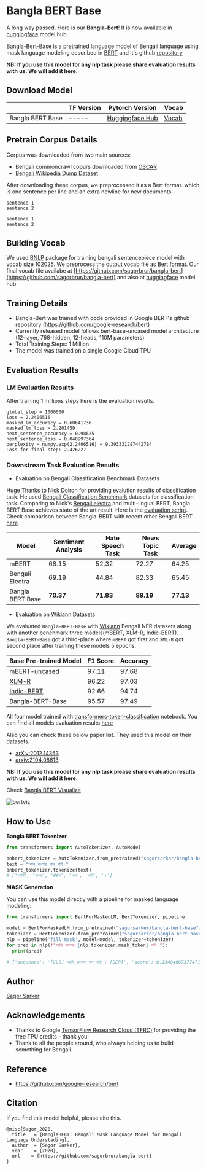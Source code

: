 # Bangla BERT Base

A long way passed. Here is our **Bangla-Bert**! It is now available in [huggingface](https://huggingface.co/sagorsarker/bangla-bert-base) model hub. 

Bangla-Bert-Base is a pretrained language model of Bengali language using mask language modeling described in [BERT](https://arxiv.org/abs/1810.04805) and it's github [repository](https://github.com/google-research/bert)

**NB: If you use this model for any nlp task please share evaluation results with us. We will add it here.**

## Download Model
|  | TF Version | Pytorch Version | Vocab |
| ----- | ------ | ------- | --------|
| Bangla BERT Base | ----- | [Huggingface Hub](https://huggingface.co/sagorsarker/bangla-bert-base)| [Vocab](https://github.com/sagorbrur/bangla-bert/blob/master/vocab.txt)

## Pretrain Corpus Details
Corpus was downloaded from two main sources:

* Bengali commoncrawl copurs downloaded from [OSCAR](https://oscar-corpus.com/)
* [Bengali Wikipedia Dump Dataset](https://dumps.wikimedia.org/bnwiki/latest/)

After downloading these corpus, we preprocessed it as a Bert format. which is one sentence per line and an extra newline for new documents. 

```
sentence 1
sentence 2

sentence 1
sentence 2

```

## Building Vocab
We used [BNLP](https://github.com/sagorbrur/bnlp) package for training bengali sentencepiece model with vocab size 102025. We preprocess the output vocab file as Bert format.
Our final vocab file availabe at [https://github.com/sagorbrur/bangla-bert](https://github.com/sagorbrur/bangla-bert) and also at [huggingface](https://huggingface.co/sagorsarker/bangla-bert-base) model hub.

## Training Details
* Bangla-Bert was trained with code provided in Google BERT's github repository (https://github.com/google-research/bert)
* Currently released model follows bert-base-uncased model architecture (12-layer, 768-hidden, 12-heads, 110M parameters)
* Total Training Steps: 1 Million
* The model was trained on a single Google Cloud TPU 

## Evaluation Results

### LM Evaluation Results
After training 1 millions steps here is the evaluation resutls. 

```
global_step = 1000000
loss = 2.2406516
masked_lm_accuracy = 0.60641736
masked_lm_loss = 2.201459
next_sentence_accuracy = 0.98625
next_sentence_loss = 0.040997364
perplexity = numpy.exp(2.2406516) = 9.393331287442784
Loss for final step: 2.426227

```

### Downstream Task Evaluation Results
- Evaluation on Bengali Classification Benchmark Datasets

Huge Thanks to [Nick Doiron](https://twitter.com/mapmeld) for providing evalution results of classification task.
He used [Bengali Classification Benchmark](https://github.com/rezacsedu/Classification_Benchmarks_Benglai_NLP) datasets for classification task.
Comparing to Nick's [Bengali electra](https://huggingface.co/monsoon-nlp/bangla-electra) and multi-lingual BERT, Bangla BERT Base achieves state of the art result.
Here is the [evaluation script](https://github.com/sagorbrur/bangla-bert/blob/master/notebook/bangla-bert-evaluation-classification-task.ipynb). Check comparison between Bangla-BERT with recent other Bengali BERT [here](https://gist.github.com/mapmeld/cfdfa5604a0b03730b0dbee8c5789f42)


| Model | Sentiment Analysis | Hate Speech Task | News Topic Task | Average |
| ----- | -------------------| ---------------- | --------------- | ------- |
| mBERT | 68.15 | 52.32 | 72.27 | 64.25 |
| Bengali Electra | 69.19 | 44.84 | 82.33 | 65.45 |
| Bangla BERT Base | **70.37** | **71.83** | **89.19** | **77.13** |
  
- Evaluation on [Wikiann](https://huggingface.co/datasets/wikiann) Datasets

We evaluated `Bangla-BERT-Base` with [Wikiann](https://huggingface.co/datasets/wikiann) Bengali NER datasets along with another benchmark three models(mBERT, XLM-R, Indic-BERT). </br>
`Bangla-BERT-Base` got a third-place where `mBERT` got first and `XML-R` got second place after training these models 5 epochs.

| Base Pre-trained Model | F1 Score | Accuracy |
| ----- | -------------------| ---------------- |
| [mBERT-uncased](https://huggingface.co/bert-base-multilingual-uncased) | 97.11 | 97.68 |
| [XLM-R](https://huggingface.co/xlm-roberta-base) | 96.22 | 97.03 |
| [Indic-BERT](https://huggingface.co/ai4bharat/indic-bert)| 92.66 | 94.74 |
| Bangla-BERT-Base | 95.57 | 97.49 |

All four model trained with [transformers-token-classification](https://colab.research.google.com/github/huggingface/notebooks/blob/master/examples/token_classification.ipynb) notebook.
You can find all models evaluation results [here](https://github.com/sagorbrur/bangla-bert/tree/master/evaluations/wikiann)


Also you can check these below paper list. They used this model on their datasets.
* [arXiv:2012.14353](https://arxiv.org/abs/2012.14353)
* [arxiv:2104.08613](https://arxiv.org/abs/2104.08613)

**NB: If you use this model for any nlp task please share evaluation results with us. We will add it here.** 

Check [Bangla BERT Visualize](notebook)

![bertviz](bert_attention_head.gif)

## How to Use

**Bangla BERT Tokenizer**
```py
from transformers import AutoTokenizer, AutoModel

bnbert_tokenizer = AutoTokenizer.from_pretrained("sagorsarker/bangla-bert-base")
text = "আমি বাংলায় গান গাই।"
bnbert_tokenizer.tokenize(text)
# ['আমি', 'বাংলা', '##য', 'গান', 'গাই', '।']
```


**MASK Generation**

You can use this model directly with a pipeline for masked language modeling:

```py
from transformers import BertForMaskedLM, BertTokenizer, pipeline

model = BertForMaskedLM.from_pretrained("sagorsarker/bangla-bert-base")
tokenizer = BertTokenizer.from_pretrained("sagorsarker/bangla-bert-base")
nlp = pipeline('fill-mask', model=model, tokenizer=tokenizer)
for pred in nlp(f"আমি বাংলায় {nlp.tokenizer.mask_token} গাই।"):
  print(pred)

# {'sequence': '[CLS] আমি বাংলায গান গাই । [SEP]', 'score': 0.13404667377471924, 'token': 2552, 'token_str': 'গান'}

```

## Author
[Sagor Sarker](https://github.com/sagorbrur)

## Acknowledgements

* Thanks to Google [TensorFlow Research Cloud (TFRC)](https://www.tensorflow.org/tfrc) for providing the free TPU credits - thank you!
* Thank to all the people around, who always helping us to build something for Bengali.

## Reference
* https://github.com/google-research/bert

## Citation
If you find this model helpful, please cite this.

```
@misc{Sagor_2020,
  title   = {BanglaBERT: Bengali Mask Language Model for Bengali Language Understading},
  author  = {Sagor Sarker},
  year    = {2020},
  url    = {https://github.com/sagorbrur/bangla-bert}
}

```






